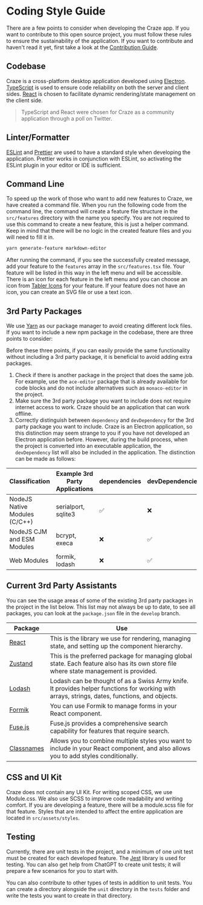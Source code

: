 
# Coding Style Guide

There are a few points to consider when developing the Craze app. If you want to contribute to this open source project, you must follow these rules to ensure the sustainability of the application. If you want to contribute and haven't read it yet, first take a look at the [Contribution Guide](/docs/CONTRIBUTING-en.md).

## Codebase

Craze is a cross-platform desktop application developed using [Electron](https://www.electronjs.org/). [TypeScript](https://www.typescriptlang.org/) is used to ensure code reliability on both the server and client sides. [React](https://reactjs.org/) is chosen to facilitate dynamic rendering/state management on the client side.

> TypeScript and React were chosen for Craze as a community application through a poll on Twitter.

## Linter/Formatter

[ESLint](https://eslint.org/) and [Prettier](https://prettier.io/) are used to have a standard style when developing the application. Prettier works in conjunction with ESLint, so activating the ESLint plugin in your editor or IDE is sufficient.

## Command Line

To speed up the work of those who want to add new features to Craze, we have created a command file. When you run the following code from the command line, the command will create a feature file structure in the `src/features` directory with the name you specify. You are not required to use this command to create a new feature, this is just a helper command. Keep in mind that there will be no logic in the created feature files and you will need to fill it in.

```sh
yarn generate-feature markdown-editor
```

After running the command, if you see the successfully created message, add your feature to the `features` array in the `src/features.tsx` file. Your feature will be listed in this way in the left menu and will be accessible. There is an icon for each feature in the left menu and you can choose an icon from [Tabler Icons](https://tabler-icons.io/) for your feature. If your feature does not have an icon, you can create an SVG file or use a text icon.

## 3rd Party Packages

We use [Yarn](https://yarnpkg.com/) as our package manager to avoid creating different lock files. If you want to include a new npm package in the codebase, there are three points to consider:

Before these three points, if you can easily provide the same functionality without including a 3rd party package, it is beneficial to avoid adding extra packages.

1.  Check if there is another package in the project that does the same job. For example, use the `ace-editor` package that is already available for code blocks and do not include alternatives such as `monaco-editor` in the project.
2.  Make sure the 3rd party package you want to include does not require internet access to work. Craze should be an application that can work offline.
3.  Correctly distinguish between `dependency` and `devDependency` for the 3rd party package you want to include. Craze is an Electron application, so this distinction may seem strange to you if you have not developed an Electron application before. However, during the build process, when the project is converted into an executable application, the `devDependency` list will also be included in the application. The distinction can be made as follows:


| Classification | Example 3rd Party Applications | dependencies | devDependencies |
|--|--|--|--|
| NodeJS Native Modules (C/C++) | serialport, sqlite3 | ✅ | ❌ |
| NodeJS CJM and ESM Modules | bcrypt, execa | ❌ | ✅ |
| Web Modules | formik, lodash | ❌ | ✅ |

## Current 3rd Party Assistants

You can see the usage areas of some of the existing 3rd party packages in the project in the list below. This list may not always be up to date, to see all packages, you can look at the `package.json` file in the `develop` branch.

| Package | Use |
|--|--|
| [React](https://reactjs.org/) | This is the library we use for rendering, managing state, and setting up the component hierarchy. |
| [Zustand](https://github.com/pmndrs/zustand) | This is the preferred package for managing global state. Each feature also has its own store file where state management is provided. |
| [Lodash](https://lodash.com/docs/) | Lodash can be thought of as a Swiss Army knife. It provides helper functions for working with arrays, strings, dates, functions, and objects. |
| [Formik](https://formik.org/docs/overview) | You can use Formik to manage forms in your React component. |
| [Fuse.js](https://fusejs.io/) | Fuse.js provides a comprehensive search capability for features that require search. |
| [Classnames](https://www.npmjs.com/package/classnames) | Allows you to combine multiple styles you want to include in your React component, and also allows you to add styles conditionally. |

## CSS and UI Kit

Craze does not contain any UI Kit. For writing scoped CSS, we use Module.css. We also use SCSS to improve code readability and writing comfort. If you are developing a feature, there will be a module.scss file for that feature. Styles that are intended to affect the entire application are located in `src/assets/styles`.

## Testing

Currently, there are unit tests in the project, and a minimum of one unit test must be created for each developed feature. The [Jest](https://jestjs.io/) library is used for testing. You can also get help from ChatGPT to create unit tests; it will prepare a few scenarios for you to start with.

You can also contribute to other types of tests in addition to unit tests. You can create a directory alongside the `unit` directory in the `tests` folder and write the tests you want to create in that directory.
